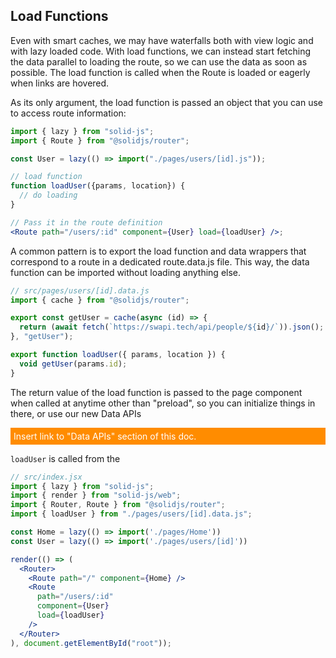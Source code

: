 ## Load Functions

Even with smart caches, we may have waterfalls both with view logic and with lazy loaded code. With load functions, we can instead start fetching the data parallel to loading the route, so we can use the data as soon as possible. The load function is called when the Route is loaded or eagerly when links are hovered.

As its only argument, the load function is passed an object that you can use to access route information:

```jsx
import { lazy } from "solid-js";
import { Route } from "@solidjs/router";

const User = lazy(() => import("./pages/users/[id].js"));

// load function
function loadUser({params, location}) {
  // do loading
}

// Pass it in the route definition
<Route path="/users/:id" component={User} load={loadUser} />;
```

A common pattern is to export the load function and data wrappers that correspond to a route in a dedicated route.data.js file. This way, the data function can be imported without loading anything else.

```jsx
// src/pages/users/[id].data.js
import { cache } from "@solidjs/router";

export const getUser = cache(async (id) => {
  return (await fetch(`https://swapi.tech/api/people/${id}/`)).json();
}, "getUser");

export function loadUser({ params, location }) {
  void getUser(params.id);
}
```



The return value of the load function is passed to the page component when called at anytime other than "preload", so you can initialize things in there, or use our new Data APIs

<div style="background-color: darkorange; padding: 5px; color: white">
Insert link to "Data APIs" section of this doc.
</div>

`loadUser` is called from the <Route>

```jsx
// src/index.jsx
import { lazy } from "solid-js";
import { render } from "solid-js/web";
import { Router, Route } from "@solidjs/router";
import { loadUser } from "./pages/users/[id].data.js";

const Home = lazy(() => import('./pages/Home'))
const User = lazy(() => import('./pages/users/[id]'))

render(() => (
  <Router>
    <Route path="/" component={Home} />
    <Route
      path="/users/:id"
      component={User}
      load={loadUser} 
    />
  </Router>
), document.getElementById("root"));
```